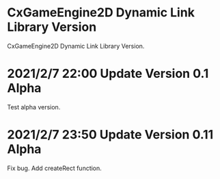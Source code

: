 # CxGameEngine2D Dynamic Link Library Version
CxGameEngine2D
Dynamic Link Library Version.

# 2021/2/7 22:00 Update Version 0.1 Alpha
Test alpha version.

# 2021/2/7 23:50 Update Version 0.11 Alpha
Fix bug.
Add createRect function.
